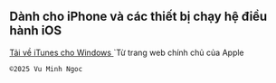 ## Dành cho iPhone và các thiết bị chạy hệ điều hành iOS


[Tải về iTunes cho Windows ](https://support.apple.com/vi-vn/118290)`Từ trang web chính chủ của Apple


    ©️2025 Vu Minh Ngoc
